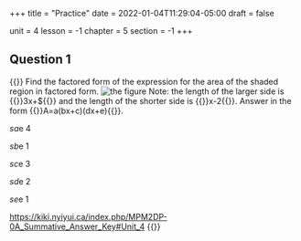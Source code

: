 +++
title = "Practice"
date = 2022-01-04T11:29:04-05:00
draft = false

unit = 4
lesson = -1
chapter = 5
section = -1
+++

## Question 1

{{<quiz id="1">}}
Find the factored form of the expression for the area of the shaded region in factored form.
![the figure](../practice-q1.png)
Note: the length of the larger side is {{<mi>}}3x+${{</mi>}} and
the length of the shorter side is {{<mi>}}x-2{{</mi>}}.
Answer in the form {{<mi>}}A=a(bx+c)(dx+e){{</mi>}}.

$sa$e
4

$sb$e
1

$sc$e
3

$sd$e
2

$se$e
1


https://kiki.nyiyui.ca/index.php/MPM2DP-0A_Summative_Answer_Key#Unit_4
{{</quiz>}}
